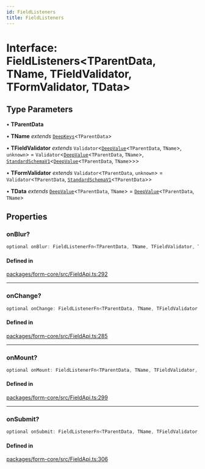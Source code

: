 ```yaml
---
id: FieldListeners
title: FieldListeners
---
```


# Interface: FieldListeners\<TParentData, TName, TFieldValidator, TFormValidator, TData\>

## Type Parameters

• **TParentData**

• **TName** *extends* [`DeepKeys`](../type-aliases/deepkeys.md)\<`TParentData`\>

• **TFieldValidator** *extends* `Validator`\<[`DeepValue`](../type-aliases/deepvalue.md)\<`TParentData`, `TName`\>, `unknown`\> = `Validator`\<[`DeepValue`](../type-aliases/deepvalue.md)\<`TParentData`, `TName`\>, [`StandardSchemaV1`](../type-aliases/standardschemav1.md)\<[`DeepValue`](../type-aliases/deepvalue.md)\<`TParentData`, `TName`\>\>\>

• **TFormValidator** *extends* `Validator`\<`TParentData`, `unknown`\> = `Validator`\<`TParentData`, [`StandardSchemaV1`](../type-aliases/standardschemav1.md)\<`TParentData`\>\>

• **TData** *extends* [`DeepValue`](../type-aliases/deepvalue.md)\<`TParentData`, `TName`\> = [`DeepValue`](../type-aliases/deepvalue.md)\<`TParentData`, `TName`\>

## Properties

### onBlur?

```ts
optional onBlur: FieldListenerFn<TParentData, TName, TFieldValidator, TFormValidator, TData>;
```

#### Defined in

[packages/form-core/src/FieldApi.ts:292](https://github.com/TanStack/form/blob/main/packages/form-core/src/FieldApi.ts#L292)

***

### onChange?

```ts
optional onChange: FieldListenerFn<TParentData, TName, TFieldValidator, TFormValidator, TData>;
```

#### Defined in

[packages/form-core/src/FieldApi.ts:285](https://github.com/TanStack/form/blob/main/packages/form-core/src/FieldApi.ts#L285)

***

### onMount?

```ts
optional onMount: FieldListenerFn<TParentData, TName, TFieldValidator, TFormValidator, TData>;
```

#### Defined in

[packages/form-core/src/FieldApi.ts:299](https://github.com/TanStack/form/blob/main/packages/form-core/src/FieldApi.ts#L299)

***

### onSubmit?

```ts
optional onSubmit: FieldListenerFn<TParentData, TName, TFieldValidator, TFormValidator, TData>;
```

#### Defined in

[packages/form-core/src/FieldApi.ts:306](https://github.com/TanStack/form/blob/main/packages/form-core/src/FieldApi.ts#L306)
